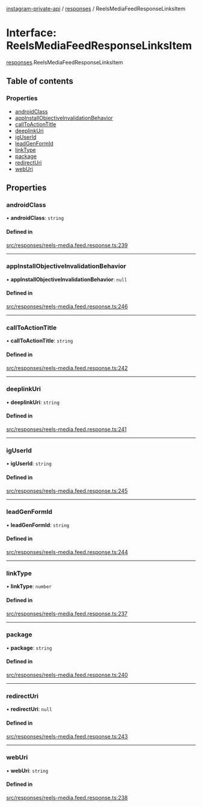 [instagram-private-api](../../README.md) / [responses](../../modules/responses.md) / ReelsMediaFeedResponseLinksItem

# Interface: ReelsMediaFeedResponseLinksItem

[responses](../../modules/responses.md).ReelsMediaFeedResponseLinksItem

## Table of contents

### Properties

- [androidClass](ReelsMediaFeedResponseLinksItem.md#androidclass)
- [appInstallObjectiveInvalidationBehavior](ReelsMediaFeedResponseLinksItem.md#appinstallobjectiveinvalidationbehavior)
- [callToActionTitle](ReelsMediaFeedResponseLinksItem.md#calltoactiontitle)
- [deeplinkUri](ReelsMediaFeedResponseLinksItem.md#deeplinkuri)
- [igUserId](ReelsMediaFeedResponseLinksItem.md#iguserid)
- [leadGenFormId](ReelsMediaFeedResponseLinksItem.md#leadgenformid)
- [linkType](ReelsMediaFeedResponseLinksItem.md#linktype)
- [package](ReelsMediaFeedResponseLinksItem.md#package)
- [redirectUri](ReelsMediaFeedResponseLinksItem.md#redirecturi)
- [webUri](ReelsMediaFeedResponseLinksItem.md#weburi)

## Properties

### androidClass

• **androidClass**: `string`

#### Defined in

[src/responses/reels-media.feed.response.ts:239](https://github.com/Nerixyz/instagram-private-api/blob/4971f34/src/responses/reels-media.feed.response.ts#L239)

___

### appInstallObjectiveInvalidationBehavior

• **appInstallObjectiveInvalidationBehavior**: ``null``

#### Defined in

[src/responses/reels-media.feed.response.ts:246](https://github.com/Nerixyz/instagram-private-api/blob/4971f34/src/responses/reels-media.feed.response.ts#L246)

___

### callToActionTitle

• **callToActionTitle**: `string`

#### Defined in

[src/responses/reels-media.feed.response.ts:242](https://github.com/Nerixyz/instagram-private-api/blob/4971f34/src/responses/reels-media.feed.response.ts#L242)

___

### deeplinkUri

• **deeplinkUri**: `string`

#### Defined in

[src/responses/reels-media.feed.response.ts:241](https://github.com/Nerixyz/instagram-private-api/blob/4971f34/src/responses/reels-media.feed.response.ts#L241)

___

### igUserId

• **igUserId**: `string`

#### Defined in

[src/responses/reels-media.feed.response.ts:245](https://github.com/Nerixyz/instagram-private-api/blob/4971f34/src/responses/reels-media.feed.response.ts#L245)

___

### leadGenFormId

• **leadGenFormId**: `string`

#### Defined in

[src/responses/reels-media.feed.response.ts:244](https://github.com/Nerixyz/instagram-private-api/blob/4971f34/src/responses/reels-media.feed.response.ts#L244)

___

### linkType

• **linkType**: `number`

#### Defined in

[src/responses/reels-media.feed.response.ts:237](https://github.com/Nerixyz/instagram-private-api/blob/4971f34/src/responses/reels-media.feed.response.ts#L237)

___

### package

• **package**: `string`

#### Defined in

[src/responses/reels-media.feed.response.ts:240](https://github.com/Nerixyz/instagram-private-api/blob/4971f34/src/responses/reels-media.feed.response.ts#L240)

___

### redirectUri

• **redirectUri**: ``null``

#### Defined in

[src/responses/reels-media.feed.response.ts:243](https://github.com/Nerixyz/instagram-private-api/blob/4971f34/src/responses/reels-media.feed.response.ts#L243)

___

### webUri

• **webUri**: `string`

#### Defined in

[src/responses/reels-media.feed.response.ts:238](https://github.com/Nerixyz/instagram-private-api/blob/4971f34/src/responses/reels-media.feed.response.ts#L238)
